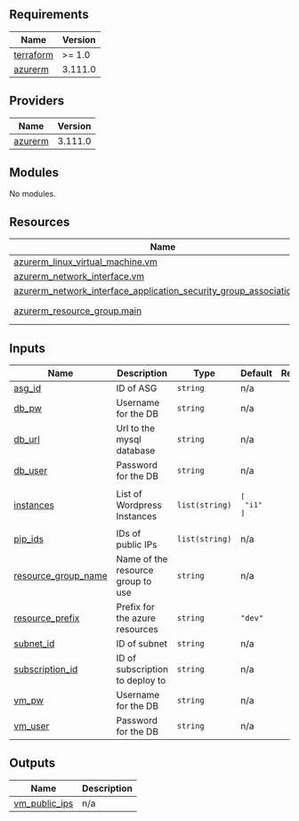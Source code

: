 <!-- BEGIN_TF_DOCS -->
## Requirements

| Name | Version |
|------|---------|
| <a name="requirement_terraform"></a> [terraform](#requirement\_terraform) | >= 1.0 |
| <a name="requirement_azurerm"></a> [azurerm](#requirement\_azurerm) | 3.111.0 |

## Providers

| Name | Version |
|------|---------|
| <a name="provider_azurerm"></a> [azurerm](#provider\_azurerm) | 3.111.0 |

## Modules

No modules.

## Resources

| Name | Type |
|------|------|
| [azurerm_linux_virtual_machine.vm](https://registry.terraform.io/providers/hashicorp/azurerm/3.111.0/docs/resources/linux_virtual_machine) | resource |
| [azurerm_network_interface.vm](https://registry.terraform.io/providers/hashicorp/azurerm/3.111.0/docs/resources/network_interface) | resource |
| [azurerm_network_interface_application_security_group_association.vm](https://registry.terraform.io/providers/hashicorp/azurerm/3.111.0/docs/resources/network_interface_application_security_group_association) | resource |
| [azurerm_resource_group.main](https://registry.terraform.io/providers/hashicorp/azurerm/3.111.0/docs/data-sources/resource_group) | data source |

## Inputs

| Name | Description | Type | Default | Required |
|------|-------------|------|---------|:--------:|
| <a name="input_asg_id"></a> [asg\_id](#input\_asg\_id) | ID of ASG | `string` | n/a | yes |
| <a name="input_db_pw"></a> [db\_pw](#input\_db\_pw) | Username for the DB | `string` | n/a | yes |
| <a name="input_db_url"></a> [db\_url](#input\_db\_url) | Url to the mysql database | `string` | n/a | yes |
| <a name="input_db_user"></a> [db\_user](#input\_db\_user) | Password for the DB | `string` | n/a | yes |
| <a name="input_instances"></a> [instances](#input\_instances) | List of Wordpress Instances | `list(string)` | <pre>[<br>  "i1"<br>]</pre> | no |
| <a name="input_pip_ids"></a> [pip\_ids](#input\_pip\_ids) | IDs of public IPs | `list(string)` | n/a | yes |
| <a name="input_resource_group_name"></a> [resource\_group\_name](#input\_resource\_group\_name) | Name of the resource group to use | `string` | n/a | yes |
| <a name="input_resource_prefix"></a> [resource\_prefix](#input\_resource\_prefix) | Prefix for the azure resources | `string` | `"dev"` | no |
| <a name="input_subnet_id"></a> [subnet\_id](#input\_subnet\_id) | ID of subnet | `string` | n/a | yes |
| <a name="input_subscription_id"></a> [subscription\_id](#input\_subscription\_id) | ID of subscription to deploy to | `string` | n/a | yes |
| <a name="input_vm_pw"></a> [vm\_pw](#input\_vm\_pw) | Username for the DB | `string` | n/a | yes |
| <a name="input_vm_user"></a> [vm\_user](#input\_vm\_user) | Password for the DB | `string` | n/a | yes |

## Outputs

| Name | Description |
|------|-------------|
| <a name="output_vm_public_ips"></a> [vm\_public\_ips](#output\_vm\_public\_ips) | n/a |
<!-- END_TF_DOCS -->